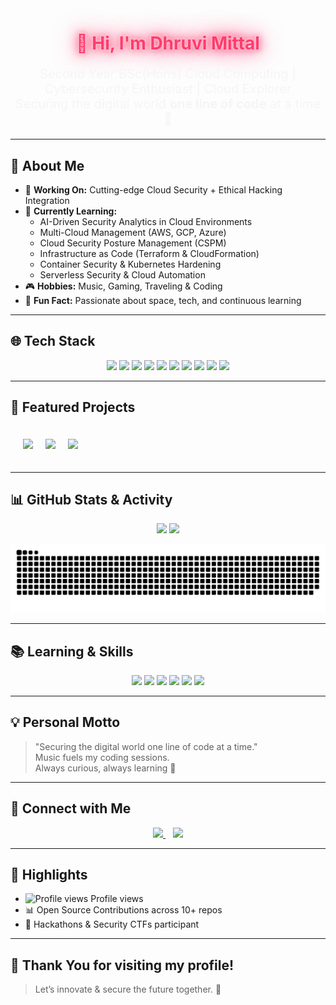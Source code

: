 <h1 align="center" style="color:#FF3C6E; text-shadow:0 0 5px #fff,0 0 10px #FF3C6E,0 0 20px #FF3C6E,0 0 40px #FF3C6E;">
  👋 Hi, I'm Dhruvi Mittal
</h1>

<p align="center" style="color:#F5F5F5; font-size:20px;">
  Second Year BSc(Hons) Cloud Computing | Cybersecurity Enthusiast | Cloud Explorer<br/>
  Securing the digital world <strong>one line of code</strong> at a time 🔐
</p>

---

## 🚀 About Me  

- 🔭 **Working On:** Cutting-edge Cloud Security + Ethical Hacking Integration  
- 🌱 **Currently Learning:**  
  - AI-Driven Security Analytics in Cloud Environments  
  - Multi-Cloud Management (AWS, GCP, Azure)  
  - Cloud Security Posture Management (CSPM)  
  - Infrastructure as Code (Terraform & CloudFormation)  
  - Container Security & Kubernetes Hardening  
  - Serverless Security & Cloud Automation  
- 🎮 **Hobbies:** Music, Gaming, Traveling & Coding  
- 🌌 **Fun Fact:** Passionate about space, tech, and continuous learning  

---

## 🌐 Tech Stack  

<p align="center">
  <img src="https://img.shields.io/badge/Python-3776AB?style=for-the-badge&logo=python&logoColor=white&animation=glow" />
  <img src="https://img.shields.io/badge/JavaScript-F7DF1E?style=for-the-badge&logo=javascript&logoColor=black&animation=glow" />
  <img src="https://img.shields.io/badge/HTML5-E34F26?style=for-the-badge&logo=html5&logoColor=white&animation=glow" />
  <img src="https://img.shields.io/badge/CSS3-1572B6?style=for-the-badge&logo=css3&logoColor=white&animation=glow" />
  <img src="https://img.shields.io/badge/Docker-2496ED?style=for-the-badge&logo=docker&logoColor=white&animation=glow" />
  <img src="https://img.shields.io/badge/Kubernetes-326CE5?style=for-the-badge&logo=kubernetes&logoColor=white&animation=glow" />
  <img src="https://img.shields.io/badge/AWS-232F3E?style=for-the-badge&logo=amazon-aws&logoColor=white&animation=glow" />
  <img src="https://img.shields.io/badge/GCP-4285F4?style=for-the-badge&logo=googlecloud&logoColor=white&animation=glow" />
  <img src="https://img.shields.io/badge/Node.js-339933?style=for-the-badge&logo=node.js&logoColor=white&animation=glow" />
  <img src="https://img.shields.io/badge/React-61DAFB?style=for-the-badge&logo=react&logoColor=black&animation=glow" />
</p>

---

## 🧩 Featured Projects  

<div align="center" style="display:flex; gap:20px; overflow-x:auto; padding:20px;">
  <a href="https://github.com/Dhruvi-tech/firebase-chat-app" title="Firebase Chat App" target="_blank">
    <img src="https://github-readme-stats.vercel.app/api/pin/?username=Dhruvi-tech&repo=firebase-chat-app&theme=radical&border_radius=16" />
  </a>
  <a href="https://github.com/Dhruvi-tech/Quote_app" title="Quote App" target="_blank">
    <img src="https://github-readme-stats.vercel.app/api/pin/?username=Dhruvi-tech&repo=Quote_app&theme=radical&border_radius=16" />
  </a>
  <a href="https://github.com/Dhruvi-tech/File-Encryption-Tool" title="File Encryption Tool" target="_blank">
    <img src="https://github-readme-stats.vercel.app/api/pin/?username=Dhruvi-tech&repo=File-Encryption-Tool&theme=radical&border_radius=16" />
  </a>
</div>

---

## 📊 GitHub Stats & Activity  

<p align="center">
  <img height="180em" src="https://github-readme-stats.vercel.app/api?username=Dhruvi-tech&show_icons=true&theme=radical&include_all_commits=true&count_private=true" />
  <img height="180em" src="https://github-readme-stats.vercel.app/api/top-langs/?username=Dhruvi-tech&layout=compact&theme=radical" />
</p>

<p align="center">
  <!-- Snake animation -->
  <img src="https://github.com/Platane/snk/raw/output/github-contribution-grid-snake-dark.svg" alt="GitHub Contributions Snake" />
</p>

---

## 📚 Learning & Skills  

<p align="center">
  <img src="https://img.shields.io/badge/Cloud_Computing-4285F4?style=for-the-badge&logo=googlecloud&logoColor=white&animation=glow" />
  <img src="https://img.shields.io/badge/AWS-232F3E?style=for-the-badge&logo=amazon-aws&logoColor=white&animation=glow" />
  <img src="https://img.shields.io/badge/Cloud_Security-FF6F00?style=for-the-badge&animation=glow" />
  <img src="https://img.shields.io/badge/Cybersecurity-008000?style=for-the-badge&animation=glow" />
  <img src="https://img.shields.io/badge/Red_Teaming-FF0000?style=for-the-badge&animation=glow" />
  <img src="https://img.shields.io/badge/Ethical_Hacking-800080?style=for-the-badge&animation=glow" />
</p>

---

## 💡 Personal Motto  

> "Securing the digital world one line of code at a time."  
> Music fuels my coding sessions.  
> Always curious, always learning 🚀

---

## 🔗 Connect with Me  

<p align="center">
  <a href="https://www.linkedin.com/in/dhruvi-mittal/" target="_blank">
    <img src="https://img.shields.io/badge/LinkedIn-Dhruvi_Mittal-blue?style=for-the-badge&logo=linkedin&logoColor=white&animation=glow" />
  </a>
  &nbsp;&nbsp;
  <a href="mailto:dhruvimittal2066@gmail.com">
    <img src="https://img.shields.io/badge/Email-dhruvimittal2066@gmail.com-red?style=for-the-badge&logo=gmail&logoColor=white&animation=glow" />
  </a>
</p>

---

## 🌟 Highlights  

- <img src="https://komarev.com/ghpvc/?username=Dhruvi-tech&style=flat-square" alt="Profile views" /> Profile views  
- 📊 Open Source Contributions across 10+ repos  
- 🚀 Hackathons & Security CTFs participant  

---

## 🎉 Thank You for visiting my profile!  

> Let’s innovate & secure the future together. 🚀
